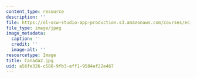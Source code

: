```yaml
---
content_type: resource
description: ''
file: https://ol-ocw-studio-app-production.s3.amazonaws.com/courses/ec-721-wheelchair-design-in-developing-countries-spring-2009/a56fe326c5889fb3aff19584af22e467_Canada2.jpg
file_type: image/jpeg
image_metadata:
  caption: ''
  credit: ''
  image-alt: ''
resourcetype: Image
title: Canada2.jpg
uid: a56fe326-c588-9fb3-aff1-9584af22e467
---
```

